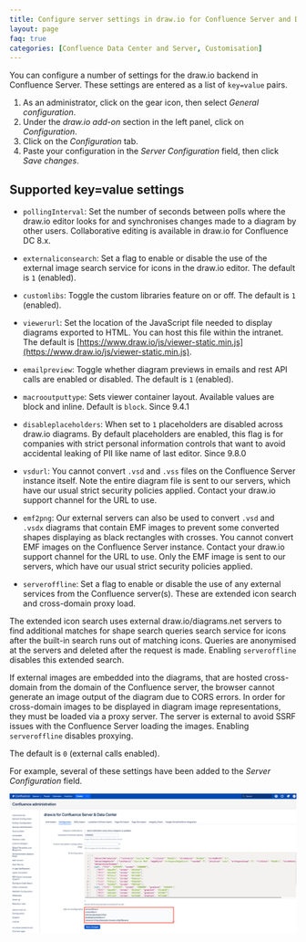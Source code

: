 ```yaml
---
title: Configure server settings in draw.io for Confluence Server and Data Center
layout: page
faq: true
categories: [Confluence Data Center and Server, Customisation]
---
```


You can configure a number of settings for the draw.io backend in Confluence Server. These settings are entered as a list of ``key=value`` pairs.

1. As an administrator, click on the gear icon, then select _General configuration_.
2. Under the _draw.io add-on_ section in the left panel, click on _Configuration_.
3. Click on the _Configuration_ tab.
4. Paste your configuration in the _Server Configuration_ field, then click _Save changes_.

## Supported key=value settings

* ``pollingInterval``: Set the number of seconds between polls where the draw.io editor looks for and synchronises changes made to a diagram by other users. Collaborative editing is available in draw.io for Confluence DC 8.x.

* ``externaliconsearch``: Set a flag to enable or disable the use of the external image search service for icons in the draw.io editor. The default is ``1`` (enabled).

* ``customlibs``: Toggle the custom libraries feature on or off. The default is ``1`` (enabled).

* ``viewerurl``: Set the location of the JavaScript file needed to display diagrams exported to HTML. You can host this file within the intranet. The default is [https://www.draw.io/js/viewer-static.min.js](https://www.draw.io/js/viewer-static.min.js).

* ``emailpreview``: Toggle whether diagram previews in emails and rest API calls are enabled or disabled. The default is ``1`` (enabled).

* ``macrooutputtype``: Sets viewer container layout. Available values are block and inline. Default is ``block``. Since 9.4.1

* ``disableplaceholders``: When set to ``1`` placeholders are disabled across draw.io diagrams. By default placeholders are enabled, this flag is for companies with strict personal information controls that want to avoid accidental leaking of PII like name of last editor. Since 9.8.0

* ``vsdurl``: You cannot convert ``.vsd`` and ``.vss`` files on the Confluence Server instance itself. Note the entire diagram file is sent to our servers, which have our usual strict security policies applied. Contact your draw.io support channel for the URL to use.

* ``emf2png``: Our external servers can also be used to convert ``.vsd`` and ``.vsdx`` diagrams that contain EMF images to prevent some converted shapes displaying as black rectangles with crosses. You cannot convert EMF images on the Confluence Server instance. Contact your draw.io support channel for the URL to use. Only the EMF image is sent to our servers, which have our usual strict security policies applied.

* ``serveroffline``: Set a flag to enable or disable the use of any external services from the Confluence server(s). These are extended icon search and cross-domain proxy load. 

The extended icon search uses external draw.io/diagrams.net servers to find additional matches for shape search queries search service for icons after the built-in search runs out of matching icons. Queries are anonymised at the servers and deleted after the request is made. Enabling ``serveroffline`` disables this extended search.

If external images are embedded into the diagrams, that are hosted cross-domain from the domain of the Confluence server, the browser cannot generate an image output of the diagram due to CORS errors. In order for cross-domain images to be displayed in diagram image representations, they must be loaded via a proxy server. The server is external to avoid SSRF issues with the Confluence Server loading the images. Enabling ``serveroffline`` disables proxying.

The default is ``0`` (external calls enabled).

For example, several of these settings have been added to the _Server Configuration_ field.

<img src="/assets/img/blog/server-settings-drawio-confluence-server.png" style="max-width:100%;height:auto;" alt="Configure the Server Settings for draw.io in Confluence Server">
